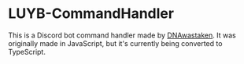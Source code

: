 # LUYB-CommandHandler

This is a Discord bot command handler made by [DNAwastaken](https://github.com/DNAwastaken). It was originally made in JavaScript, but it's currently being converted to TypeScript.
